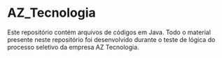 # AZ_Tecnologia
Este repositório contém arquivos de códigos em Java. Todo o material presente neste repositório foi desenvolvido durante o teste de lógica do processo seletivo da empresa AZ Tecnologia.
